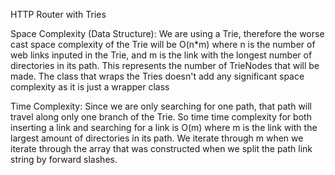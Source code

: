 HTTP Router with Tries

Space Complexity (Data Structure):
We are using a Trie, therefore the worse cast space complexity of the Trie will be O(n*m) 
where n is the number of web links inputed in the Trie, and m is the link with the longest 
number of directories in its path. This represents the number of TrieNodes that will be made.
The class that wraps the Tries doesn't add any significant space complexity as it is just
a wrapper class


Time Complexity:
Since we are only searching for one path, that path will travel along only one branch
of the Trie. So time time complexity for both inserting a link and searching for a link
is O(m) where m is the link with the largest amount of directories in its path. We
iterate through m when we iterate through the array that was constructed when we split
the path link string by forward slashes.